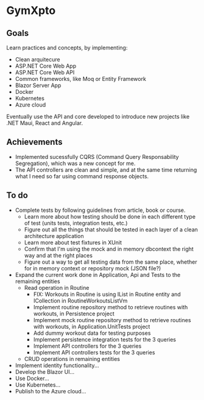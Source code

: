 # GymXpto
## Goals
Learn practices and concepts, by implementing:
- Clean arquitecure
- ASP.NET Core Web App
- ASP.NET Core Web API
- Common frameworks, like Moq or Entity Framework
- Blazor Server App
- Docker
- Kubernetes
- Azure cloud

Eventually use the API and core developed to introduce new projects like .NET Maui, React and Angular.

## Achievements
- Implemented sucessfully CQRS (Command Query Responsability Segregation), which was a new concept for me.
- The API controllers are clean and simple, and at the same time returning what I need so far using command response objects.

## To do
- Complete tests by following guidelines from article, book or course.
  - Learn more about how testing should be done in each different type of test (units tests, integration tests, etc.)
  - Figure out all the things that should be tested in each layer of a clean architecture application
  - Learn more about test fixtures in XUnit
  - Confirm that I'm using the mock and in memory dbcontext the right way and at the right places
  - Figure out a way to get all testing data from the same place, whether for in memory context or repository mock (JSON file?)
- Expand the current work done in Application, Api and Tests to the remaining entities
  - Read operation in Routine
    - FIX: Workouts in Routine is using IList in Routine entity and ICollection in RoutineWorkoutsListVm
    - Implement routine repository method to retrieve routines with workouts, in Persistence project
    - Implement mock routine repository method to retrieve routines with workouts, in Application.UnitTests project
    - Add dummy workout data for testing purposes
    - Implement persistence integration tests for the 3 queries
    - Implement API controllers for the 3 queries
    - Implement API controllers tests for the 3 queries
  - CRUD operations in remaining entities
- Implement identity functionality...
- Develop the Blazor UI...
- Use Docker...
- Use Kubernetes...
- Publish to the Azure cloud...
